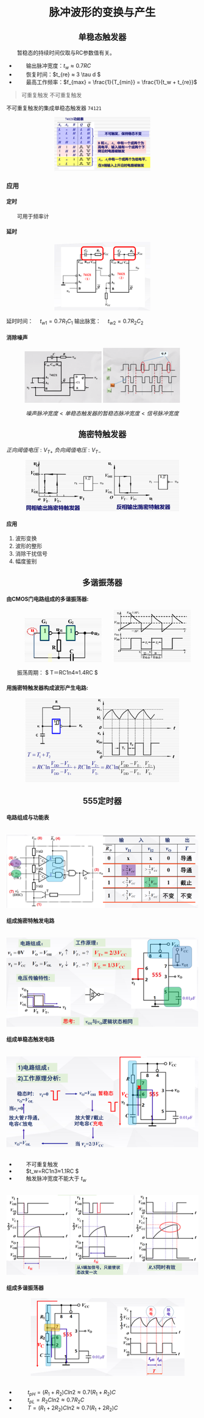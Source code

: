 <div style = text-align:center>

# 脉冲波形的变换与产生



## 单稳态触发器
</div>

&emsp;&emsp;暂稳态的持续时间仅取与RC参数值有关。

- &emsp;&emsp;输出脉冲宽度：$t_w≈0.7RC$ 
- &emsp;&emsp;恢复时间：$t_{re} ≈ 3 \tau d $
- &emsp;&emsp;最高工作频率：$f_{max} = \frac{1}{T_{min}}  = \frac{1}{t_w + t_{re}}$

> 可重复触发
> 不可重复触发

不可重复触发的集成单稳态触发器 `74121`

<div style = text-align:center>
<img src = "./脉冲波形的变换与产生_files/74121功能表.png" width = 50% >
</div>


### 应用

####  定时
&emsp;&emsp;可用于频率计
#### 延时

<div style = text-align:center>
<img src = "./脉冲波形的变换与产生_files/单稳态触发器延时.png" width = 50% >
</div>

延时时间：&emsp; $t_{w1} = 0.7R_1C_1$
输出脉宽：&emsp; $t_{w2} = 0.7R_2C_2$

#### 消除噪声

<div style = text-align:center>
<img src = "./脉冲波形的变换与产生_files/单稳态触发器噪声消除1.png" width = 40%>
<img src = "./脉冲波形的变换与产生_files/单稳态触发器噪声消除2.png" width = 40%>

$噪声脉冲宽度<单稳态触发器的暂稳态脉冲宽度<信号脉冲宽度$  

</div>

<div style = text-align:center>

## 施密特触发器
</div>

$正向阈值电压:  V_{T+}$
$负向阈值电压:  V_{T-}$

<div style = text-align:center>
<img src = "./脉冲波形的变换与产生_files/同相与反相施密特触发器.png" width = 80%>
</div>

#### 应用

1.  波形变换 
2.  波形的整形
3.  消除干扰信号
4.  幅度鉴别 

<div style = text-align:center>

## 多谐振荡器
</div>

#### 由CMOS门电路组成的多谐振荡器:

<div style = text-align:center>
&emsp;&emsp;<img src="./脉冲波形的变换与产生_files/波形产生电路（门电路）.png" width = 40%>
&emsp;&emsp;<img src="./脉冲波形的变换与产生_files/波形产生电路（门电路）2.png" width = 40%></div>

&emsp;&emsp;振荡周期： $ T＝RC1n4≈1.4RC $ 

#### 用施密特触发器构成波形产生电路:
<div style = text-align:center>
<img src="./脉冲波形的变换与产生_files/波形产生电路（施密特）.png" width = 80%></div>

<div style = text-align:center>

## 555定时器
</div>

#### 电路组成与功能表

<div style = text-align:center>
&emsp;&emsp;<img src="./脉冲波形的变换与产生_files/555定时器原理图.png" width = 100%></div>

#### 组成施密特触发电路

<div style = text-align:center>
&emsp;&emsp;<img src="./脉冲波形的变换与产生_files/555组成施密特触发器.png" width = 100%></div>

#### 组成单稳态触发电路

<div style = text-align:center>
&emsp;&emsp;<img src="./脉冲波形的变换与产生_files/555组成单稳态触发器.png" width = 100%></div>

<br>

- &emsp;&emsp;不可重复触发
- &emsp;&emsp;$t_w=RC1n3≈1.1RC $
- &emsp;&emsp;触发脉冲宽度不能大于 $t_w$ 


<div style = text-align:center>
&emsp;&emsp;<img src="./脉冲波形的变换与产生_files/555组成单稳态触发器2.png" width = 100%></div>

#### 组成多谐振荡器

<div style = text-align:center>
&emsp;&emsp;<img src="./脉冲波形的变换与产生_files/555组成多谐振荡器.png" width = 80%></div>
<br>

- &emsp;&emsp; $t_{pH}	= (R_1 + R_2 )C ln2 ≈ 0.7(R_1 + R_2 )C$
- &emsp;&emsp; $t_{pL}	= R_2 C ln2 ≈ 0.7 R_2 C$
- &emsp;&emsp; $T	= (R_1 + 2R_2 )C ln2 ≈ 0.7(R_1 + 2R_2 )C$

